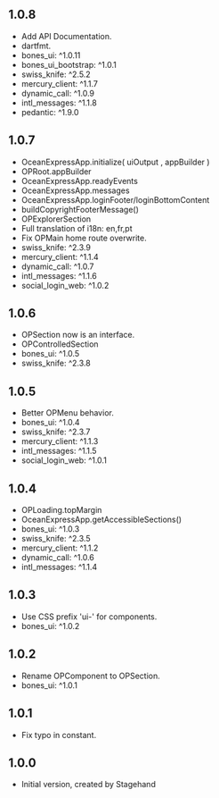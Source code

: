 ## 1.0.8

- Add API Documentation.
- dartfmt.
- bones_ui: ^1.0.11
- bones_ui_bootstrap: ^1.0.1
- swiss_knife: ^2.5.2
- mercury_client: ^1.1.7
- dynamic_call: ^1.0.9
- intl_messages: ^1.1.8
- pedantic: ^1.9.0

## 1.0.7

- OceanExpressApp.initialize( uiOutput , appBuilder )
- OPRoot.appBuilder
- OceanExpressApp.readyEvents
- OceanExpressApp.messages
- OceanExpressApp.loginFooter/loginBottomContent
- buildCopyrightFooterMessage()
- OPExplorerSection
- Full translation of i18n: en,fr,pt
- Fix OPMain home route overwrite.
- swiss_knife: ^2.3.9
- mercury_client: ^1.1.4
- dynamic_call: ^1.0.7
- intl_messages: ^1.1.6
- social_login_web: ^1.0.2

## 1.0.6

- OPSection now is an interface.
- OPControlledSection
- bones_ui: ^1.0.5
- swiss_knife: ^2.3.8

## 1.0.5

- Better OPMenu behavior.
- bones_ui: ^1.0.4
- swiss_knife: ^2.3.7
- mercury_client: ^1.1.3
- intl_messages: ^1.1.5
- social_login_web: ^1.0.1

## 1.0.4

- OPLoading.topMargin
- OceanExpressApp.getAccessibleSections()
- bones_ui: ^1.0.3
- swiss_knife: ^2.3.5
- mercury_client: ^1.1.2
- dynamic_call: ^1.0.6
- intl_messages: ^1.1.4

## 1.0.3

- Use CSS prefix 'ui-' for components.
- bones_ui: ^1.0.2

## 1.0.2

- Rename OPComponent to OPSection.
- bones_ui: ^1.0.1

## 1.0.1

- Fix typo in constant.

## 1.0.0

- Initial version, created by Stagehand

